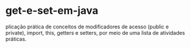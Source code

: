 # get-e-set-em-java
plicação prática de conceitos de modificadores de acesso (public e private), import, this, getters e setters, por meio de uma lista de atividades práticas.
